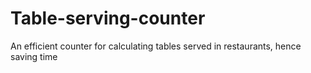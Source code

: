 # Table-serving-counter
An efficient counter for calculating tables served in restaurants, hence saving time
